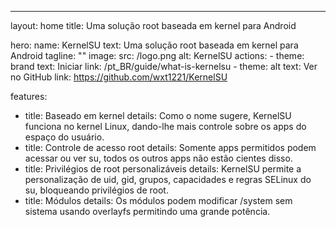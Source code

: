 ---
layout: home
title: Uma solução root baseada em kernel para Android

hero:
  name: KernelSU
  text: Uma solução root baseada em kernel para Android
  tagline: ""
  image:
    src: /logo.png
    alt: KernelSU
  actions:
    - theme: brand
      text: Iniciar
      link: /pt_BR/guide/what-is-kernelsu
    - theme: alt
      text: Ver no GitHub
      link: https://github.com/wxt1221/KernelSU

features:
  - title: Baseado em kernel
    details: Como o nome sugere, KernelSU funciona no kernel Linux, dando-lhe mais controle sobre os apps do espaço do usuário.
  - title: Controle de acesso root
    details: Somente apps permitidos podem acessar ou ver su, todos os outros apps não estão cientes disso.
  - title: Privilégios de root personalizáveis
    details: KernelSU permite a personalização de uid, gid, grupos, capacidades e regras SELinux do su, bloqueando privilégios de root.
  - title: Módulos
    details: Os módulos podem modificar /system sem sistema usando overlayfs permitindo uma grande potência.
